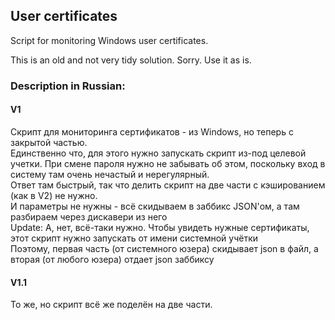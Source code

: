 ## User certificates

Script for monitoring Windows user certificates.

This is an old and not very tidy solution. Sorry. Use it as is.


### Description in Russian:

#### V1
Скрипт для мониторинга сертификатов - из Windows, но теперь с закрытой частью.<br>
Единственно что, для этого нужно запускать скрипт из-под целевой учетки. При смене пароля нужно не забывать об этом, поскольку вход в систему там очень нечастый и нерегулярный.<br>
Ответ там быстрый, так что делить скрипт на две части с кэшированием (как в V2) не нужно.<br>
И параметры не нужны - всё скидываем в заббикс JSON'ом, а там разбираем через дискавери из него<br>
Update: А, нет, всё-таки нужно. Чтобы увидеть нужные сертификаты, этот скрипт нужно запускать от имени системной учётки<br>
Поэтому, первая часть (от системного юзера) скидывает json в файл, а вторая (от любого юзера) отдает json заббиксу

#### V1.1
То же, но скрипт всё же поделён на две части.

